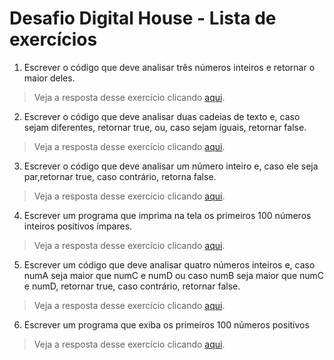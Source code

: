# Desafio Digital House - Lista de exercícios

1. Escrever o código que deve analisar três números inteiros e retornar o maior deles.
> Veja a resposta desse exercício clicando [aqui](src/Ex01.kt).


2. Escrever o código que deve analisar duas cadeias de texto e, caso sejam diferentes,
retornar true, ou, caso sejam iguais, retornar false.
> Veja a resposta desse exercício clicando [aqui](src/Ex02.kt).


3. Escrever o código que deve analisar um número inteiro e, caso ele seja par,retornar true,
caso contrário, retorna false.
> Veja a resposta desse exercício clicando [aqui](src/Ex03.kt).


4. Escrever um programa que imprima na tela os primeiros 100 números inteiros positivos ímpares.
> Veja a resposta desse exercício clicando [aqui](src/Ex04.kt).

5. Escrever um código que deve analisar quatro números inteiros e, caso numA seja maior que numC 
e numD ou caso numB seja maior que numC e numD, retornar true, caso contrário, retornar false.
> Veja a resposta desse exercício clicando [aqui](src/Ex05.kt).


6. Escrever um programa que exiba os primeiros 100 números positivos
> Veja a resposta desse exercício clicando [aqui](src/Ex06.kt).